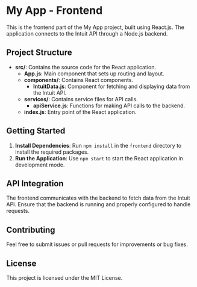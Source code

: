 # My App - Frontend

This is the frontend part of the My App project, built using React.js. The application connects to the Intuit API through a Node.js backend.

## Project Structure

- **src/**: Contains the source code for the React application.
  - **App.js**: Main component that sets up routing and layout.
  - **components/**: Contains React components.
    - **IntuitData.js**: Component for fetching and displaying data from the Intuit API.
  - **services/**: Contains service files for API calls.
    - **apiService.js**: Functions for making API calls to the backend.
  - **index.js**: Entry point of the React application.

## Getting Started

1. **Install Dependencies**: Run `npm install` in the `frontend` directory to install the required packages.
2. **Run the Application**: Use `npm start` to start the React application in development mode.

## API Integration

The frontend communicates with the backend to fetch data from the Intuit API. Ensure that the backend is running and properly configured to handle requests.

## Contributing

Feel free to submit issues or pull requests for improvements or bug fixes. 

## License

This project is licensed under the MIT License.